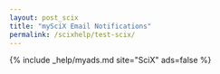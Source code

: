 ```yaml
---
layout: post_scix
title: "mySciX Email Notifications"
permalink: /scixhelp/test-scix/
---
```



{% include _help/myads.md site="SciX" ads=false %}